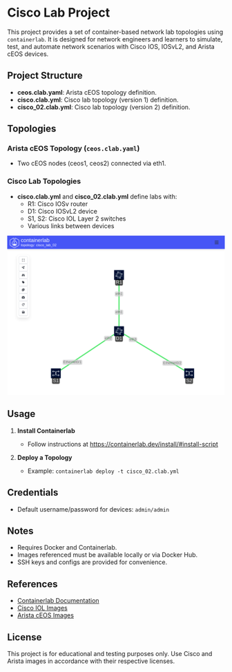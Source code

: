 # Cisco Lab Project

This project provides a set of container-based network lab topologies using `containerlab`. It is designed for network engineers and learners to simulate, test, and automate network scenarios with Cisco IOS, IOSvL2, and Arista cEOS devices.

## Project Structure

- **ceos.clab.yaml**: Arista cEOS topology definition.
- **cisco.clab.yml**: Cisco lab topology (version 1) definition.
- **cisco_02.clab.yml**: Cisco lab topology (version 2) definition.

## Topologies

### Arista cEOS Topology (`ceos.clab.yaml`)
- Two cEOS nodes (ceos1, ceos2) connected via eth1.

### Cisco Lab Topologies
- **cisco.clab.yml** and **cisco_02.clab.yml** define labs with:
  - R1: Cisco IOSv router
  - D1: Cisco IOSvL2 device
  - S1, S2: Cisco IOL Layer 2 switches
  - Various links between devices

![lab](/screenshot.png)

## Usage

1. **Install Containerlab**
   - Follow instructions at https://containerlab.dev/install/#install-script

2. **Deploy a Topology**
   - Example: `containerlab deploy -t cisco_02.clab.yml`

## Credentials
- Default username/password for devices: `admin/admin`

## Notes
- Requires Docker and Containerlab.
- Images referenced must be available locally or via Docker Hub.
- SSH keys and configs are provided for convenience.

## References
- [Containerlab Documentation](https://containerlab.dev/)
- [Cisco IOL Images](https://github.com/vrnetlab/vrnetlab)
- [Arista cEOS Images](https://www.arista.com/en/)

## License
This project is for educational and testing purposes only. Use Cisco and Arista images in accordance with their respective licenses.
